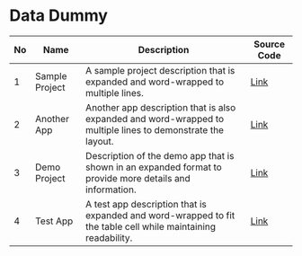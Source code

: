 # Data Dummy

| No  | Name           | Description                                | Source Code                                 |
| --- | -------------- | ------------------------------------------ | ------------------------------------------- |
| 1   | Sample Project | A sample project description that is expanded and word-wrapped to multiple lines.   | [Link](https://github.com/)  |
| 2   | Another App    | Another app description that is also expanded and word-wrapped to multiple lines to demonstrate the layout. | [Link](https://github.com/)  |
| 3   | Demo Project   | Description of the demo app that is shown in an expanded format to provide more details and information.  | [Link](https://github.com/)  |
| 4   | Test App       | A test app description that is expanded and word-wrapped to fit the table cell while maintaining readability.       | [Link](https://github.com/)  |
